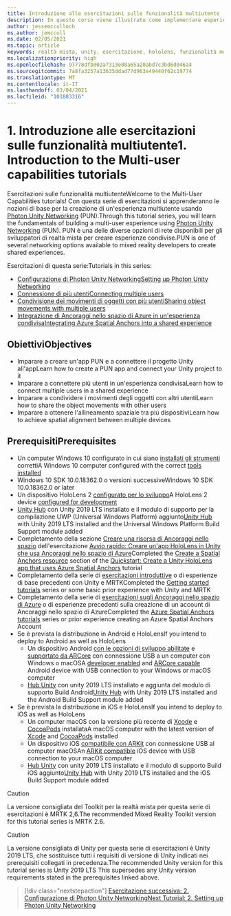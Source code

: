 ```yaml
---
title: Introduzione alle esercitazioni sulle funzionalità multiutente
description: In questo corso viene illustrato come implementare esperienze multiutente condivise in un'applicazione HoloLens 2.
author: jessemcculloch
ms.author: jemccull
ms.date: 02/05/2021
ms.topic: article
keywords: realtà mista, unity, esercitazione, hololens, funzionalità multiutente, Photon, MRTK, mixed reality toolkit, UWP, ancoraggi nello spazio di Azure
ms.localizationpriority: high
ms.openlocfilehash: 97778dfb002a7313e08a65a20abd7c3bd6d046a4
ms.sourcegitcommit: 7a8fa3257a13635ddad77d963e49440f62c19774
ms.translationtype: MT
ms.contentlocale: it-IT
ms.lasthandoff: 03/04/2021
ms.locfileid: "101883316"
---
```

# <a name="1-introduction-to-the-multi-user-capabilities-tutorials"></a><span data-ttu-id="d94dd-104">1. Introduzione alle esercitazioni sulle funzionalità multiutente</span><span class="sxs-lookup"><span data-stu-id="d94dd-104">1. Introduction to the Multi-user capabilities tutorials</span></span>

<span data-ttu-id="d94dd-105">Esercitazioni sulle funzionalità multiutente</span><span class="sxs-lookup"><span data-stu-id="d94dd-105">Welcome to the Multi-User Capabilities tutorials!</span></span> <span data-ttu-id="d94dd-106">Con questa serie di esercitazioni si apprenderanno le nozioni di base per la creazione di un'esperienza multiutente usando <a href="https://www.photonengine.com/PUN" target="_blank">Photon Unity Networking</a> (PUN).</span><span class="sxs-lookup"><span data-stu-id="d94dd-106">Through this tutorial series, you will learn the fundamentals of building a multi-user experience using <a href="https://www.photonengine.com/PUN" target="_blank">Photon Unity Networking</a> (PUN).</span></span> <span data-ttu-id="d94dd-107">PUN è una delle diverse opzioni di rete disponibili per gli sviluppatori di realtà mista per creare esperienze condivise.</span><span class="sxs-lookup"><span data-stu-id="d94dd-107">PUN is one of several networking options available to mixed reality developers to create shared experiences.</span></span>

<span data-ttu-id="d94dd-108">Esercitazioni di questa serie:</span><span class="sxs-lookup"><span data-stu-id="d94dd-108">Tutorials in this series:</span></span>

* [<span data-ttu-id="d94dd-109">Configurazione di Photon Unity Networking</span><span class="sxs-lookup"><span data-stu-id="d94dd-109">Setting up Photon Unity Networking</span></span>](mr-learning-sharing-02.md)
* [<span data-ttu-id="d94dd-110">Connessione di più utenti</span><span class="sxs-lookup"><span data-stu-id="d94dd-110">Connecting multiple users</span></span>](mr-learning-sharing-03.md)
* [<span data-ttu-id="d94dd-111">Condivisione dei movimenti di oggetti con più utenti</span><span class="sxs-lookup"><span data-stu-id="d94dd-111">Sharing object movements with multiple users</span></span>](mr-learning-sharing-04.md)
* [<span data-ttu-id="d94dd-112">Integrazione di Ancoraggi nello spazio di Azure in un'esperienza condivisa</span><span class="sxs-lookup"><span data-stu-id="d94dd-112">Integrating Azure Spatial Anchors into a shared experience</span></span>](mr-learning-sharing-05.md)

## <a name="objectives"></a><span data-ttu-id="d94dd-113">Obiettivi</span><span class="sxs-lookup"><span data-stu-id="d94dd-113">Objectives</span></span>

* <span data-ttu-id="d94dd-114">Imparare a creare un'app PUN e a connettere il progetto Unity all'app</span><span class="sxs-lookup"><span data-stu-id="d94dd-114">Learn how to create a PUN app and connect your Unity project to it</span></span>
* <span data-ttu-id="d94dd-115">Imparare a connettere più utenti in un'esperienza condivisa</span><span class="sxs-lookup"><span data-stu-id="d94dd-115">Learn how to connect multiple users in a shared experience</span></span>
* <span data-ttu-id="d94dd-116">Imparare a condividere i movimenti degli oggetti con altri utenti</span><span class="sxs-lookup"><span data-stu-id="d94dd-116">Learn how to share the object movements with other users</span></span>
* <span data-ttu-id="d94dd-117">Imparare a ottenere l'allineamento spaziale tra più dispositivi</span><span class="sxs-lookup"><span data-stu-id="d94dd-117">Learn how to achieve spatial alignment between multiple devices</span></span>

## <a name="prerequisites"></a><span data-ttu-id="d94dd-118">Prerequisiti</span><span class="sxs-lookup"><span data-stu-id="d94dd-118">Prerequisites</span></span>

* <span data-ttu-id="d94dd-119">Un computer Windows 10 configurato in cui siano [installati gli strumenti](../../install-the-tools.md) corretti</span><span class="sxs-lookup"><span data-stu-id="d94dd-119">A Windows 10 computer configured with the correct [tools installed](../../install-the-tools.md)</span></span>
* <span data-ttu-id="d94dd-120">Windows 10 SDK 10.0.18362.0 o versioni successive</span><span class="sxs-lookup"><span data-stu-id="d94dd-120">Windows 10 SDK 10.0.18362.0 or later</span></span>
* <span data-ttu-id="d94dd-121">Un dispositivo HoloLens 2 [configurato per lo sviluppo](../../platform-capabilities-and-apis/using-visual-studio.md#enabling-developer-mode)</span><span class="sxs-lookup"><span data-stu-id="d94dd-121">A HoloLens 2 device [configured for development](../../platform-capabilities-and-apis/using-visual-studio.md#enabling-developer-mode)</span></span>
* <span data-ttu-id="d94dd-122"><a href="https://docs.unity3d.com/Manual/GettingStartedInstallingHub.html" target="_blank">Unity Hub</a> con Unity 2019 LTS installato e il modulo di supporto per la compilazione UWP (Universal Windows Platform) aggiunto</span><span class="sxs-lookup"><span data-stu-id="d94dd-122"><a href="https://docs.unity3d.com/Manual/GettingStartedInstallingHub.html" target="_blank">Unity Hub</a> with Unity 2019 LTS installed and the Universal Windows Platform Build Support module added</span></span>
* <span data-ttu-id="d94dd-123">Completamento della sezione [Creare una risorsa di Ancoraggi nello spazio](https://docs.microsoft.com/azure/spatial-anchors/quickstarts/get-started-unity-hololens#create-a-spatial-anchors-resource) dell'esercitazione [Avvio rapido: Creare un'app HoloLens in Unity che usa Ancoraggi nello spazio di Azure](https://docs.microsoft.com/azure/spatial-anchors/quickstarts/get-started-unity-hololens)</span><span class="sxs-lookup"><span data-stu-id="d94dd-123">Completed the [Create a Spatial Anchors resource](https://docs.microsoft.com/azure/spatial-anchors/quickstarts/get-started-unity-hololens#create-a-spatial-anchors-resource) section of the [Quickstart: Create a Unity HoloLens app that uses Azure Spatial Anchors](https://docs.microsoft.com/azure/spatial-anchors/quickstarts/get-started-unity-hololens) tutorial</span></span>
* <span data-ttu-id="d94dd-124">Completamento della serie di [esercitazioni introduttive](mr-learning-base-01.md) o di esperienze di base precedenti con Unity e MRTK</span><span class="sxs-lookup"><span data-stu-id="d94dd-124">Completed the [Getting started tutorials](mr-learning-base-01.md) series or some basic prior experience with Unity and MRTK</span></span>
* <span data-ttu-id="d94dd-125">Completamento della serie di [esercitazioni sugli Ancoraggi nello spazio di Azure](mr-learning-asa-01.md) o di esperienze precedenti sulla creazione di un account di Ancoraggi nello spazio di Azure</span><span class="sxs-lookup"><span data-stu-id="d94dd-125">Completed the [Azure Spatial Anchors tutorials](mr-learning-asa-01.md) series or prior experience creating an Azure Spatial Anchors Account</span></span>
* <span data-ttu-id="d94dd-126">Se è prevista la distribuzione in Android e HoloLens</span><span class="sxs-lookup"><span data-stu-id="d94dd-126">If you intend to deploy to Android as well as HoloLens</span></span>
  * <span data-ttu-id="d94dd-127">Un dispositivo Android <a href="https://developer.android.com/studio/debug/dev-options" target="_blank">con le opzioni di sviluppo abilitate</a> e <a href="https://developers.google.com/ar/discover/supported-devices" target="_blank">supportato da ARCore</a> con connessione USB a un computer con Windows o macOS</span><span class="sxs-lookup"><span data-stu-id="d94dd-127">A <a href="https://developer.android.com/studio/debug/dev-options" target="_blank">developer enabled</a> and <a href="https://developers.google.com/ar/discover/supported-devices" target="_blank">ARCore capable</a> Android device with USB connection to your Windows or macOS computer</span></span>
  * <span data-ttu-id="d94dd-128"><a href="https://docs.unity3d.com/Manual/GettingStartedInstallingHub.html" target="_blank">Hub Unity</a> con unity 2019 LTS installato e aggiunta del modulo di supporto Build Android</span><span class="sxs-lookup"><span data-stu-id="d94dd-128"><a href="https://docs.unity3d.com/Manual/GettingStartedInstallingHub.html" target="_blank">Unity Hub</a> with Unity 2019 LTS installed and the Android Build Support module added</span></span>
* <span data-ttu-id="d94dd-129">Se è prevista la distribuzione in iOS e HoloLens</span><span class="sxs-lookup"><span data-stu-id="d94dd-129">If you intend to deploy to iOS as well as HoloLens</span></span>
  * <span data-ttu-id="d94dd-130">Un computer macOS con la versione più recente di <a href="https://geo.itunes.apple.com/us/app/xcode/id497799835?mt=12" target="_blank">Xcode</a> e <a href="https://cocoapods.org" target="_blank">CocoaPods</a> installata</span><span class="sxs-lookup"><span data-stu-id="d94dd-130">A macOS computer with the latest version of <a href="https://geo.itunes.apple.com/us/app/xcode/id497799835?mt=12" target="_blank">Xcode</a> and <a href="https://cocoapods.org" target="_blank">CocoaPods</a> installed</span></span>
  * <span data-ttu-id="d94dd-131">Un dispositivo iOS <a href="https://developer.apple.com/documentation/arkit/verifying_device_support_and_user_permission" target="_blank">compatibile con ARKit</a> con connessione USB al computer macOS</span><span class="sxs-lookup"><span data-stu-id="d94dd-131">An <a href="https://developer.apple.com/documentation/arkit/verifying_device_support_and_user_permission" target="_blank">ARKit compatible</a> iOS device with USB connection to your macOS computer</span></span>
  * <span data-ttu-id="d94dd-132"><a href="https://docs.unity3d.com/Manual/GettingStartedInstallingHub.html" target="_blank">Hub Unity</a> con unity 2019 LTS installato e il modulo di supporto Build iOS aggiunto</span><span class="sxs-lookup"><span data-stu-id="d94dd-132"><a href="https://docs.unity3d.com/Manual/GettingStartedInstallingHub.html" target="_blank">Unity Hub</a> with Unity 2019 LTS installed and the iOS Build Support module added</span></span>

> [!CAUTION]
> <span data-ttu-id="d94dd-133">La versione consigliata del Toolkit per la realtà mista per questa serie di esercitazioni è MRTK 2,6.</span><span class="sxs-lookup"><span data-stu-id="d94dd-133">The recommended Mixed Reality Toolkit version for this tutorial series is MRTK 2.6.</span></span>

> [!CAUTION]
> <span data-ttu-id="d94dd-134">La versione consigliata di Unity per questa serie di esercitazioni è Unity 2019 LTS, che sostituisce tutti i requisiti di versione di Unity indicati nei prerequisiti collegati in precedenza.</span><span class="sxs-lookup"><span data-stu-id="d94dd-134">The recommended Unity version for this tutorial series is Unity 2019 LTS This supersedes any Unity version requirements stated in the prerequisites linked above.</span></span>

> [!div class="nextstepaction"]
> [<span data-ttu-id="d94dd-135">Esercitazione successiva: 2. Configurazione di Photon Unity Networking</span><span class="sxs-lookup"><span data-stu-id="d94dd-135">Next Tutorial: 2. Setting up Photon Unity Networking</span></span>](mr-learning-sharing-02.md)
